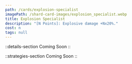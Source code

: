 ```yaml
---
path: /cards/explosion-specialist
imagePath: /shard-card-images/explosion_specialist.webp
title: Explosion Specialist
description: "[N Points]: Explosive damage +Nx20%."
cost: n
tags: null
---
```


::details-section
Coming Soon
::

::strategies-section
Coming Soon
::
